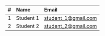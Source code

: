 | #   | Name      | Email               |
| :-- | :-------- | :------------------ |
| 1   | Student 1 | student_1@gmail.com |
| 2   | Student 2 | student_2@gmail.com |

